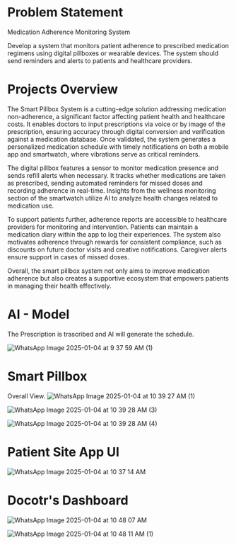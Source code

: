 # Problem Statement

Medication Adherence Monitoring System


Develop a system that monitors patient adherence to prescribed medication regimens using digital pillboxes or wearable devices. The system should send reminders and alerts to patients and healthcare providers.


# Projects Overview

The Smart Pillbox System is a cutting-edge solution addressing medication non-adherence, a significant factor affecting patient health and healthcare costs. It enables doctors to input prescriptions via voice or by image of the prescription, ensuring accuracy through digital conversion and verification against a medication database. Once validated, the system generates a personalized medication schedule with timely notifications on both a mobile app and smartwatch, where vibrations serve as critical reminders.

The digital pillbox features a sensor to monitor medication presence and sends refill alerts when necessary. It tracks whether medications are taken as prescribed, sending automated reminders for missed doses and recording adherence in real-time. Insights from the wellness monitoring section of the smartwatch utilize AI to analyze health changes related to medication use.

To support patients further, adherence reports are accessible to healthcare providers for monitoring and intervention. Patients can maintain a medication diary within the app to log their experiences. The system also motivates adherence through rewards for consistent compliance, such as discounts on future doctor visits and creative notifications. Caregiver alerts ensure support in cases of missed doses.

Overall, the smart pillbox system not only aims to improve medication adherence but also creates a supportive ecosystem that empowers patients in managing their health effectively.


# AI - Model

The Prescription is trascribed and AI will generate the schedule.


![WhatsApp Image 2025-01-04 at 9 37 59 AM (1)](https://github.com/user-attachments/assets/e68ba7a1-830e-480d-a157-bdb2e4ef495a)








# Smart Pillbox 


Overall View.
![WhatsApp Image 2025-01-04 at 10 39 27 AM (1)](https://github.com/user-attachments/assets/aeacded5-12e9-4e21-a7d0-41f0e17ef3a3)




![WhatsApp Image 2025-01-04 at 10 39 28 AM (3)](https://github.com/user-attachments/assets/0aabf944-0806-465a-8b30-81fd228fc3f6)


![WhatsApp Image 2025-01-04 at 10 39 28 AM (4)](https://github.com/user-attachments/assets/a7f0a8ab-fee3-4154-be23-b118fe0e6c25)












# Patient Site App UI

![WhatsApp Image 2025-01-04 at 10 37 14 AM](https://github.com/user-attachments/assets/f38a52b3-f291-48a7-8d25-413e166d317f)





# Docotr's Dashboard

![WhatsApp Image 2025-01-04 at 10 48 07 AM](https://github.com/user-attachments/assets/3ccd37d4-320c-4ef6-9451-246636102c07)


![WhatsApp Image 2025-01-04 at 10 48 11 AM (1)](https://github.com/user-attachments/assets/18d3eb9d-ec03-484c-bede-095f6abfd692)


